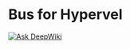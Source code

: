 Bus for Hypervel
===

[![Ask DeepWiki](https://deepwiki.com/badge.svg)](https://deepwiki.com/hypervel/horizon)
